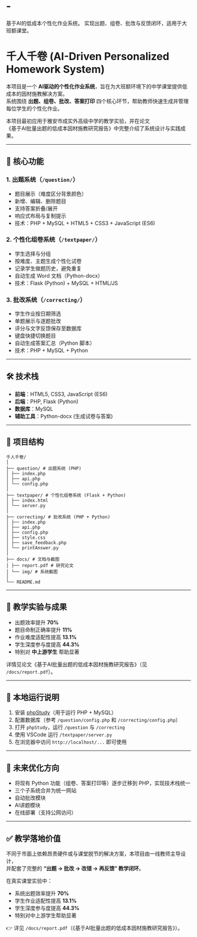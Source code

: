 # -
基于AI的低成本个性化作业系统。 实现出题、组卷、批改与反馈闭环，适用于大班额课堂。

# 千人千卷 (AI-Driven Personalized Homework System)

本项目是一个 **AI驱动的个性化作业系统**，旨在为大班额环境下的中学课堂提供低成本的因材施教解决方案。  
系统围绕 **出题、组卷、批改、答案打印** 四个核心环节，帮助教师快速生成并管理每位学生的个性化作业。  

本项目最初应用于雅安市成实外高级中学的教学实验，并在论文  
《基于AI批量出题的低成本因材施教研究报告》中完整介绍了系统设计与实践成果。

---

## 📌 核心功能

### 1. 出题系统（`/question/`）
- 题目展示（难度区分背景颜色）
- 新增、编辑、删除题目
- 支持答案折叠/展开
- 响应式布局与复制提示
- 技术：PHP + MySQL + HTML5 + CSS3 + JavaScript (ES6)

### 2. 个性化组卷系统（`/textpaper/`）
- 学生选择与分组
- 按难度、主题生成个性化试卷
- 记录学生做题历史，避免重复
- 自动生成 Word 文档（Python-docx）
- 技术：Flask (Python) + MySQL + HTML/JS

### 3. 批改系统（`/correcting/`）
- 学生作业按日期筛选
- 单题展示与逐题批改
- 评分与文字反馈保存至数据库
- 键盘快捷切换题目
- 自动生成答案汇总（Python 脚本）
- 技术：PHP + MySQL + Python

---

## 🛠️ 技术栈

- **前端**：HTML5, CSS3, JavaScript (ES6)
- **后端**：PHP, Flask (Python)
- **数据库**：MySQL
- **辅助工具**：Python-docx (生成试卷与答案)

---

## 📂 项目结构

```
千人千卷/
│
├── question/ # 出题系统 (PHP)
│ ├── index.php
│ ├── api.php
│ └── config.php
│
├── textpaper/ # 个性化组卷系统 (Flask + Python)
│ ├── index.html
│ └── server.py
│
├── correcting/ # 批改系统 (PHP + Python)
│ ├── index.php
│ ├── api.php
│ ├── config.php
│ ├── style.css
│ ├── save_feedback.php
│ └── printAnswer.py
│
├── docs/ # 文档与截图
│ ├── report.pdf # 研究论文
│ └── img/ # 系统截图
│
└── README.md
```

---

## 📖 教学实验与成果

- 出题效率提升 **70%**  
- 题目命制正确率提升 **11%**  
- 作业难度适配性提高 **13.1%**  
- 学生深度参与度提高 **44.3%**  
- 特别对 **中上游学生** 帮助显著

详情见论文《基于AI批量出题的低成本因材施教研究报告》（见 `/docs/report.pdf`）。

---

## 🚀 本地运行说明

1. 安装 [phpStudy](https://www.xp.cn/)（用于运行 PHP + MySQL）
2. 配置数据库（参考 `/question/config.php` 和 `/correcting/config.php`）
3. 打开 `phpStudy`，运行 `/question` 与 `/correcting`
4. 使用 VSCode 运行 `/textpaper/server.py`
5. 在浏览器中访问 `http://localhost/...` 即可使用

---

## 📌 未来优化方向

- 将现有 Python 功能（组卷、答案打印等）逐步迁移到 PHP，实现技术栈统一
- 三个子系统合并为统一网站
- 自动批改模块
- AI讲题模块
- 在线部署（支持公网访问）

---

## ✅ 教学落地价值

不同于市面上依赖昂贵硬件或与课堂脱节的解决方案，本项目由一线教师主导设计，  
并配套了完整的 **“出题 → 批改 → 改错 → 再反馈” 教学闭环**。  

在真实课堂实验中：  
- 系统出题效率提升 **70%**  
- 学生作业适配性提高 **13.1%**  
- 学生深度参与度提高 **44.3%**  
- 特别对中上游学生帮助显著  

👉 详见 `/docs/report.pdf`（《基于AI批量出题的低成本因材施教研究报告》）。
